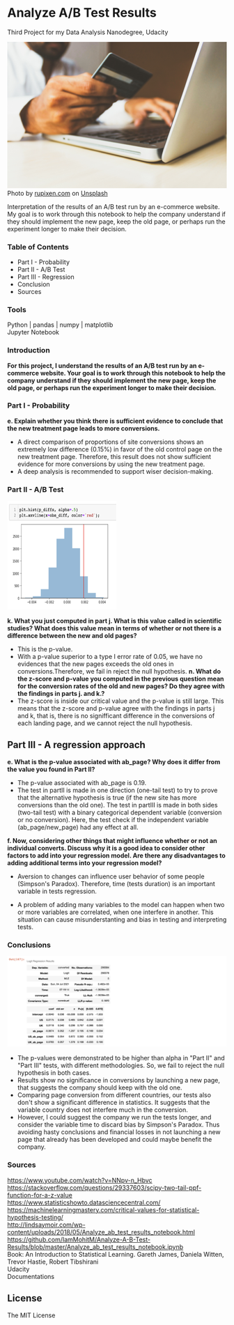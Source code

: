 # Analyze A/B Test Results
Third Project for my Data Analysis Nanodegree, Udacity<br/>

<img src="images/rupixen-com-Q59HmzK38eQ-unsplash.jpeg" width="800" >
Photo by <a href="https://unsplash.com/@rupixen?utm_source=unsplash&utm_medium=referral&utm_content=creditCopyText">rupixen.com</a> on <a href="https://unsplash.com/s/photos/e-commerce?utm_source=unsplash&utm_medium=referral&utm_content=creditCopyText">Unsplash</a>



Interpretation of the results of an A/B test run by an e-commerce website. My goal is to work through this notebook to help the company understand if they should implement the new page, keep the old page, or perhaps run the experiment longer to make their decision.<br/>

### Table of Contents
- Part I - Probability
- Part II - A/B Test
- Part III - Regression
- Conclusion
- Sources

### Tools
Python | pandas | numpy | matplotlib </br>
Jupyter Notebook


### Introduction
**For this project, I  understand the results of an A/B test run by an e-commerce website. Your goal is to work through this notebook to help the company understand if they should implement the new page, keep the old page, or perhaps run the experiment longer to make their decision.**

### Part I - Probability
**e. Explain whether you think there is sufficient evidence to conclude that the new treatment page leads to more conversions.**
- A direct comparison of proportions of site conversions shows an extremely low difference (0.15%) in favor of the old control page on the new treatment page. Therefore, this result does not show sufficient evidence for more conversions by using the new treatment page.
- A deep analysis is recommended to support wiser decision-making.

### Part II - A/B Test
<img src="images/hist.png" width="250" height="250">

**k. What you just computed in part j. What is this value called in scientific studies? What does this value mean in terms of whether or not there is a difference between the new and old pages?**
- This is the p-value.
- With a p-value superior to a type I error rate of 0.05, we have no evidences that the new pages exceeds the old ones in conversions.Therefore, we fail in reject the null hypothesis.
**n. What do the z-score and p-value you computed in the previous question mean for the conversion rates of the old and new pages? Do they agree with the findings in parts j. and k.?**
- The z-score is inside our critical value and the p-value is still large.
This means that the z-score and p-value agree with the findings in parts j and k, that is, there is no signifficant difference in the conversions of each landing page, and we cannot reject the null hypothesis.

## Part III - A regression approach
**e. What is the p-value associated with ab_page? Why does it differ from the value you found in Part II?**
- The p-value associated with ab_page is 0.19.
- The test in partII is made in one direction (one-tail test) to try to prove that the alternative hypothesis is true (if the new site has more conversions than the old one).
The test in partIII is made in both sides (two-tail test) with a binary categorical dependent variable (conversion or no conversion). Here, the test check if the independent variable (ab_page/new_page) had any effect at all.

**f. Now, considering other things that might influence whether or not an individual converts. Discuss why it is a good idea to consider other factors to add into your regression model. Are there any disadvantages to adding additional terms into your regression model?**

- Aversion to changes can influence user behavior of some people (Simpson's Paradox). Therefore, time (tests duration) is an important variable in tests regression.

- A problem of adding many variables to the model can happen when two or more variables are correlated, when one interfere in another. This situation can cause misunderstanting and bias in testing and interpreting tests.


### Conclusions
![summary](images/summary.png)
- The p-values were demonstrated to be higher than alpha in "Part II" and "Part III" tests, with different methodologies. So, we fail to reject the null hypothesis in both cases.
- Results show no significance in conversions by launching a new page, that suggests the company should keep with the old one.
- Comparing page conversion from different countries, our tests also don't show a significant difference in statistics. It suggests that the variable country does not interfere much in the conversion.
- However, I could suggest the company we run the tests longer, and consider the variable time to discard bias by Simpson's Paradox. Thus avoiding hasty conclusions and financial losses in not launching a new page that already has been developed and could maybe benefit the company.



### Sources
https://www.youtube.com/watch?v=NNpv-n_Hbvc<br/>
https://stackoverflow.com/questions/29337603/scipy-two-tail-ppf-function-for-a-z-value<br/>
https://www.statisticshowto.datasciencecentral.com/<br/>
https://machinelearningmastery.com/critical-values-for-statistical-hypothesis-testing/<br/>
http://lindsaymoir.com/wp-content/uploads/2018/05/Analyze_ab_test_results_notebook.html<br/>
https://github.com/IamMohitM/Analyze-A-B-Test-Results/blob/master/Analyze_ab_test_results_notebook.ipynb<br/>
Book: An Introduction to Statistical Learning. Gareth James, Daniela Witten, Trevor Hastie, Robert Tibshirani<br/>
Udacity<br/>
Documentations<br/>

## License

The MIT License

